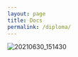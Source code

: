 ```yaml
---
layout: page
title: Docs
permalink: /diploma/
---
```


![20210630_151430](https://github.com/user-attachments/assets/3d5bbe52-71da-4d78-9b2a-487712b66086)
